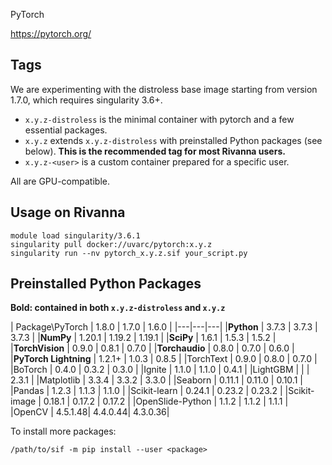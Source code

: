 PyTorch

https://pytorch.org/

## Tags
We are experimenting with the distroless base image starting from version 1.7.0, which requires singularity 3.6+.

- `x.y.z-distroless` is the minimal container with pytorch and a few essential packages.
- `x.y.z` extends `x.y.z-distroless` with preinstalled Python packages (see below). **This is the recommended tag for most Rivanna users.**
- `x.y.z-<user>` is a custom container prepared for a specific user.

All are GPU-compatible.

## Usage on Rivanna
```
module load singularity/3.6.1
singularity pull docker://uvarc/pytorch:x.y.z
singularity run --nv pytorch_x.y.z.sif your_script.py
```

## Preinstalled Python Packages
**Bold: contained in both `x.y.z-distroless` and `x.y.z`**

| Package\PyTorch | 1.8.0 | 1.7.0 | 1.6.0 |
|---|---|---|
|**Python**            | 3.7.3   | 3.7.3   | 3.7.3   | 
|**NumPy**             | 1.20.1  | 1.19.2  | 1.19.1  | 
|**SciPy**             | 1.6.1   | 1.5.3   | 1.5.2   |
|**TorchVision**       | 0.9.0   | 0.8.1   | 0.7.0   |
|**Torchaudio**        | 0.8.0   | 0.7.0   | 0.6.0   |
|**PyTorch Lightning** | 1.2.1+  | 1.0.3   | 0.8.5   |
|TorchText             | 0.9.0   | 0.8.0   | 0.7.0   |
|BoTorch               | 0.4.0   | 0.3.2   | 0.3.0   |
|Ignite                | 1.1.0   | 1.1.0   | 0.4.1   |
|LightGBM              |         |         | 2.3.1   |
|Matplotlib            | 3.3.4   | 3.3.2   | 3.3.0   |
|Seaborn               | 0.11.1  | 0.11.0  | 0.10.1  |
|Pandas                | 1.2.3   | 1.1.3   | 1.1.0   |
|Scikit-learn          | 0.24.1  | 0.23.2  | 0.23.2  |
|Scikit-image          | 0.18.1  | 0.17.2  | 0.17.2  |
|OpenSlide-Python      | 1.1.2   | 1.1.2   | 1.1.1   |
|OpenCV                | 4.5.1.48| 4.4.0.44| 4.3.0.36|

To install more packages:
```
/path/to/sif -m pip install --user <package>
```
